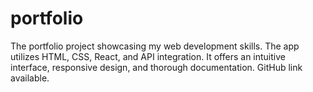 # portfolio
The portfolio project showcasing my web development skills. The app utilizes HTML, CSS, React, and API integration. It offers an intuitive interface, responsive design, and thorough documentation. GitHub link available.
